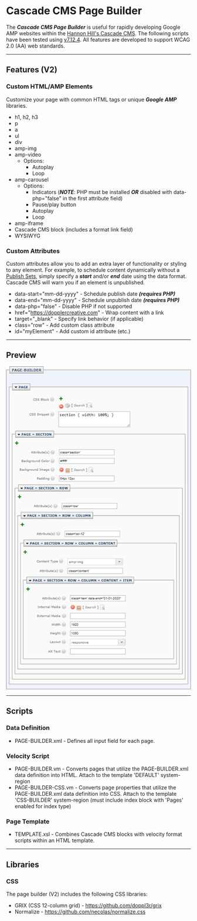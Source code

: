 # Cascade CMS Page Builder
The ***Cascade CMS Page Builder*** is useful for rapidly developing Google AMP websites within the [Hannon Hill's Cascade CMS](https://www.hannonhill.com/products/cascade-cms/index.html). The following scripts have been tested using [v7.12.4](https://www.hannonhill.com/cascadeserver/releases/7.12.4/index.html?utm_medium=rss). All features are developed to support WCAG 2.0 (AA) web standards.

------------

## Features (V2)

### Custom HTML/AMP Elements
Customize your page with common HTML tags or unique  ***Google AMP*** libraries.

  - h1, h2, h3
  - p
  - a
  - ul
  - div
  - amp-img
  - amp-video
    - Options:
      - Autoplay
      - Loop
  - amp-carousel
    - Options:
      - Indicators (***NOTE***: PHP must be installed ***OR*** disabled with data-php="false" in the first attribute field)
      - Pause/play button
      - Autoplay
      - Loop
  - amp-iframe
  - Cascade CMS block (includes a format link field)
  - WYSIWYG

### Custom Attributes
Custom attributes allow you to add an extra layer of functionality or styling to any element. For example, to schedule content dynamically without a [Publish Sets](https://www.hannonhill.com/cascadecms/latest/content-authoring/publishing/publish-sets.html), simply specify a ***start*** and/or ***end*** date using the data format. Cascade CMS will warn you if an element is unpublished.

  - data-start="mm-dd-yyyy" - Schedule publish date ***(requires PHP)***
  - data-end="mm-dd-yyyy" - Schedule unpublish date ***(requires PHP)***
  - data-php="false" - Disable PHP if not supported
  - href="https://dopplercreative.com" - Wrap content with a link
  - target="_blank" - Specify link behavior (if applicable)
  - class="row" - Add custom class attribute
  - id="myElement" - Add custom id attribute (etc.)

------------

## Preview
![page builder description](https://raw.githubusercontent.com/doppl3r/cascade-cms-page-builder/master/assets/page-builder-description.png)

------------

## Scripts

### Data Definition
  - PAGE-BUILDER.xml - Defines all input field for each page.

### Velocity Script
  - PAGE-BUILDER.vm - Converts pages that utilize the PAGE-BUILDER.xml data definition into HTML. Attach to the template 'DEFAULT' system-region
  - PAGE-BUILDER-CSS.vm - Converts page properties that utilize the PAGE-BUILDER.xml data definition into CSS. Attach to the template 'CSS-BUILDER' system-region (must include index block with 'Pages' enabled for index type)

### Page Template
  - TEMPLATE.xsl - Combines Cascade CMS blocks with velocity format scripts within an HTML template.

------------

## Libraries

### CSS
The page builder (V2) includes the following CSS libraries:
  - GRIX (CSS 12-column grid) - https://github.com/doppl3r/grix
  - Normalize - https://github.com/necolas/normalize.css
